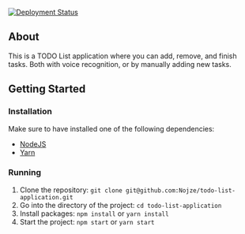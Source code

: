 [![Deployment Status](https://api.netlify.com/api/v1/badges/d7f91628-d842-45ea-9f71-579a86ae839a/deploy-status)](https://app.netlify.com/sites/voice-recognition-todo-list/deploys)

## About

This is a TODO List application where you can add, remove, and finish tasks. Both with voice recognition, or by manually adding new tasks.

## Getting Started

### Installation

Make sure to have installed one of the following dependencies:

- [NodeJS](https://nodejs.org/)
- [Yarn](https://yarnpkg.com/)

### Running

1. Clone the repository: `git clone git@github.com:Nojze/todo-list-application.git`
2. Go into the directory of the project: `cd todo-list-application`
3. Install packages: `npm install` or `yarn install`
4. Start the project: `npm start` or `yarn start`
